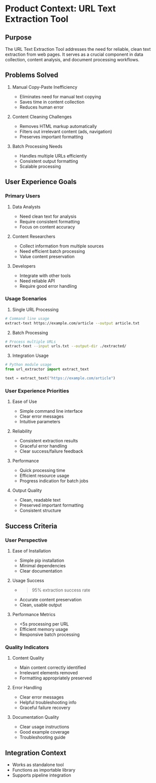 # Product Context: URL Text Extraction Tool

## Purpose
The URL Text Extraction Tool addresses the need for reliable, clean text extraction from web pages. It serves as a crucial component in data collection, content analysis, and document processing workflows.

## Problems Solved
1. Manual Copy-Paste Inefficiency
   - Eliminates need for manual text copying
   - Saves time in content collection
   - Reduces human error

2. Content Cleaning Challenges
   - Removes HTML markup automatically
   - Filters out irrelevant content (ads, navigation)
   - Preserves important formatting

3. Batch Processing Needs
   - Handles multiple URLs efficiently
   - Consistent output formatting
   - Scalable processing

## User Experience Goals

### Primary Users
1. Data Analysts
   - Need clean text for analysis
   - Require consistent formatting
   - Focus on content accuracy

2. Content Researchers
   - Collect information from multiple sources
   - Need efficient batch processing
   - Value content preservation

3. Developers
   - Integrate with other tools
   - Need reliable API
   - Require good error handling

### Usage Scenarios

1. Single URL Processing
```bash
# Command line usage
extract-text https://example.com/article --output article.txt
```

2. Batch Processing
```bash
# Process multiple URLs
extract-text --input urls.txt --output-dir ./extracted/
```

3. Integration Usage
```python
# Python module usage
from url_extractor import extract_text

text = extract_text("https://example.com/article")
```

### User Experience Priorities
1. Ease of Use
   - Simple command line interface
   - Clear error messages
   - Intuitive parameters

2. Reliability
   - Consistent extraction results
   - Graceful error handling
   - Clear success/failure feedback

3. Performance
   - Quick processing time
   - Efficient resource usage
   - Progress indication for batch jobs

4. Output Quality
   - Clean, readable text
   - Preserved important formatting
   - Consistent structure

## Success Criteria

### User Perspective
1. Ease of Installation
   - Simple pip installation
   - Minimal dependencies
   - Clear documentation

2. Usage Success
   - >95% extraction success rate
   - Accurate content preservation
   - Clean, usable output

3. Performance Metrics
   - <5s processing per URL
   - Efficient memory usage
   - Responsive batch processing

### Quality Indicators
1. Content Quality
   - Main content correctly identified
   - Irrelevant elements removed
   - Formatting appropriately preserved

2. Error Handling
   - Clear error messages
   - Helpful troubleshooting info
   - Graceful failure recovery

3. Documentation Quality
   - Clear usage instructions
   - Good example coverage
   - Troubleshooting guide

## Integration Context
- Works as standalone tool
- Functions as importable library
- Supports pipeline integration